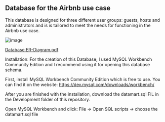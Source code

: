 ## Database for the Airbnb use case


This database is designed for three different user groups: guests, hosts and administrators and is is tailored to meet the needs for functioning in the Airbnb use case. 


![image](https://user-images.githubusercontent.com/106347434/236837891-c31053e2-faa8-4c59-b6b5-df63b904c28b.png)

[Database ER-Diagram.pdf](https://github.com/StefanStricker/Airbnb_Datamart/files/11421580/Database.ER-Diagram.pdf)

Installation:
For the creation of this Database, I used MySQL Workbench Community Edition and I 
recommend using it for opening this database schema.

First, install MySQL Workbench Community Edition which is free to use. 
You can find it on the website: https://dev.mysql.com/downloads/workbench/ 

After you are finished with the installation, download the datamart.sql FIL in the 
Development folder of this repository. 

Open MySQL Workbench and click: File → Open SQL scripts → choose the datamart.sql 
file
